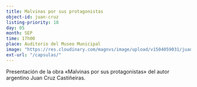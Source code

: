```yaml
---
title: Malvinas por sus protagonistas
object-id: juan-cruz
listing-priority: 18
day: 05
month: SEP
time: 17h00
place: Auditorio del Museo Municipal
image: "https://res.cloudinary.com/magnvs/image/upload/v1504059031/juan-cruz_znc3wx.jpg"
ext-url: "/capsulas/"
---
```

Presentación de la obra &laquo;Malvinas por sus protagonistas&raquo; del autor argentino Juan Cruz Castiñeiras.
